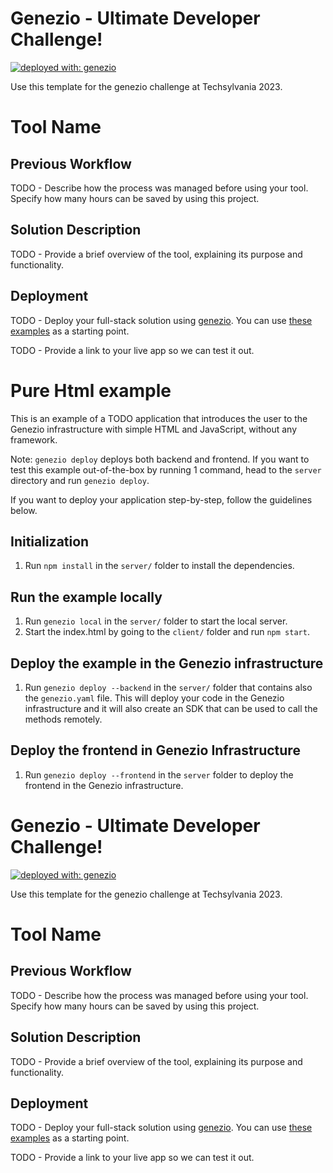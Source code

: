 # Genezio - Ultimate Developer Challenge!

[![deployed with: genezio](https://img.shields.io/badge/deployed_with-genezio-6742c1.svg?labelColor=62C353&style=flat)](https://github.com/genez-io/genezio)

Use this template for the genezio challenge at Techsylvania 2023.

# Tool Name

## Previous Workflow

TODO - Describe how the process was managed before using your tool. Specify how many hours can be saved by using this project.

## Solution Description

TODO - Provide a brief overview of the tool, explaining its purpose and functionality.

## Deployment

TODO - Deploy your full-stack solution using [genezio](https://genez.io/). You can use [these examples](https://github.com/Genez-io/genezio-examples) as a starting point.

TODO - Provide a link to your live app so we can test it out.

# Pure Html example

This is an example of a TODO application that introduces the user to the Genezio infrastructure with simple HTML and JavaScript, without any framework.

Note: `genezio deploy` deploys both backend and frontend. If you want to test this example out-of-the-box by running 1 command, head to the `server` directory and run `genezio deploy`.

If you want to deploy your application step-by-step, follow the guidelines below.

## Initialization

1. Run `npm install` in the `server/` folder to install the dependencies.

## Run the example locally

1. Run `genezio local` in the `server/` folder to start the local server.
2. Start the index.html by going to the `client/` folder and run `npm start`.

## Deploy the example in the Genezio infrastructure

1. Run `genezio deploy --backend` in the `server/` folder that contains also the `genezio.yaml` file. This will deploy your code in the Genezio infrastructure and it will also create an SDK that can be used to call the methods remotely.

## Deploy the frontend in Genezio Infrastructure

1. Run `genezio deploy --frontend` in the `server` folder to deploy the frontend in the Genezio infrastructure.
# Genezio - Ultimate Developer Challenge!

[![deployed with: genezio](https://img.shields.io/badge/deployed_with-genezio-6742c1.svg?labelColor=62C353&style=flat)](https://github.com/genez-io/genezio)

Use this template for the genezio challenge at Techsylvania 2023.

# Tool Name

## Previous Workflow

TODO - Describe how the process was managed before using your tool. Specify how many hours can be saved by using this project.

## Solution Description

TODO - Provide a brief overview of the tool, explaining its purpose and functionality.

## Deployment

TODO - Deploy your full-stack solution using [genezio](https://genez.io/). You can use [these examples](https://github.com/Genez-io/genezio-examples) as a starting point.

TODO - Provide a link to your live app so we can test it out.


